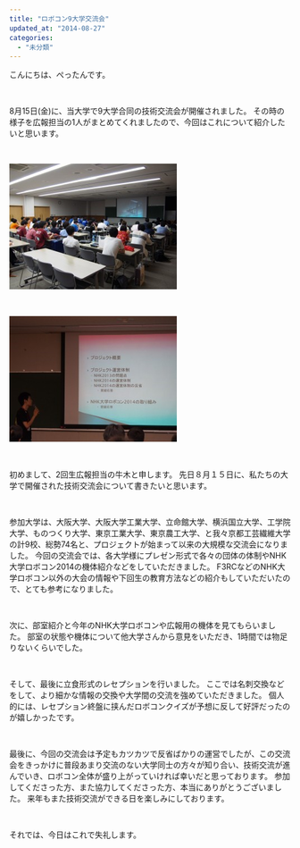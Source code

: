 ```yaml
---
title: "ロボコン9大学交流会"
updated_at: "2014-08-27"
categories: 
  - "未分類"
---
```


こんにちは、ぺったんです。

 

8月15日(金)に、当大学で9大学合同の技術交流会が開催されました。 その時の様子を広報担当の1人がまとめてくれましたので、今回はこれについて紹介したいと思います。

 

[![2014.08.15_9college_1](images/P8150042-300x225.jpg)](http://www.fortefibre.net/blog/wp-content/uploads/2014/08/P8150042.jpg)

 

[![2014.08.15_9college_2](images/P8150048-300x225.jpg)](http://www.fortefibre.net/blog/wp-content/uploads/2014/08/P8150048.jpg)

 

初めまして、2回生広報担当の牛木と申します。 先日８月１５日に、私たちの大学で開催された技術交流会について書きたいと思います。

 

参加大学は、大阪大学、大阪大学工業大学、立命館大学、横浜国立大学、工学院大学、ものつくり大学、東京工業大学、東京農工大学、と我々京都工芸繊維大学の計9校、総勢74名と、プロジェクトが始まって以来の大規模な交流会になりました。 今回の交流会では、各大学様にプレゼン形式で各々の団体の体制やNHK大学ロボコン2014の機体紹介などをしていただきました。 F3RCなどのNHK大学ロボコン以外の大会の情報や下回生の教育方法などの紹介もしていただいたので、とても参考になりました。

 

次に、部室紹介と今年のNHK大学ロボコンや広報用の機体を見てもらいました。 部室の状態や機体について他大学さんから意見をいただき、1時間では物足りないくらいでした。

 

そして、最後に立食形式のレセプションを行いました。 ここでは名刺交換などをして、より細かな情報の交換や大学間の交流を強めていただきました。 個人的には、レセプション終盤に挟んだロボコンクイズが予想に反して好評だったのが嬉しかったです。

 

最後に、今回の交流会は予定もカツカツで反省ばかりの運営でしたが、この交流会をきっかけに普段あまり交流のない大学同士の方々が知り合い、技術交流が進んでいき、ロボコン全体が盛り上がっていければ幸いだと思っております。 参加してくださった方、また協力してくださった方、本当にありがとうございました。 来年もまた技術交流ができる日を楽しみにしております。

 

それでは、今日はこれで失礼します。
